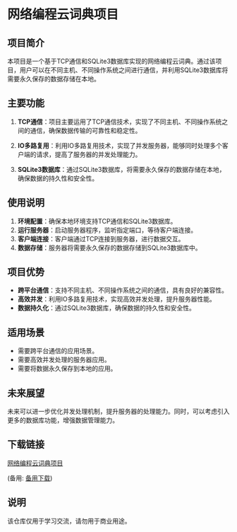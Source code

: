 # 网络编程云词典项目

## 项目简介

本项目是一个基于TCP通信和SQLite3数据库实现的网络编程云词典。通过该项目，用户可以在不同主机、不同操作系统之间进行通信，并利用SQLite3数据库将需要永久保存的数据存储在本地。

## 主要功能

1. **TCP通信**：项目主要运用了TCP通信技术，实现了不同主机、不同操作系统之间的通信，确保数据传输的可靠性和稳定性。

2. **IO多路复用**：利用IO多路复用技术，实现了并发服务器，能够同时处理多个客户端的请求，提高了服务器的并发处理能力。

3. **SQLite3数据库**：通过SQLite3数据库，将需要永久保存的数据存储在本地，确保数据的持久性和安全性。

## 使用说明

1. **环境配置**：确保本地环境支持TCP通信和SQLite3数据库。
2. **运行服务器**：启动服务器程序，监听指定端口，等待客户端连接。
3. **客户端连接**：客户端通过TCP连接到服务器，进行数据交互。
4. **数据存储**：服务器将需要永久保存的数据存储到SQLite3数据库中。

## 项目优势

- **跨平台通信**：支持不同主机、不同操作系统之间的通信，具有良好的兼容性。
- **高效并发**：利用IO多路复用技术，实现高效并发处理，提升服务器性能。
- **数据持久化**：通过SQLite3数据库，确保数据的持久性和安全性。

## 适用场景

- 需要跨平台通信的应用场景。
- 需要高效并发处理的服务器应用。
- 需要将数据永久保存到本地的应用。

## 未来展望

未来可以进一步优化并发处理机制，提升服务器的处理能力。同时，可以考虑引入更多的数据库功能，增强数据管理能力。

## 下载链接
[网络编程云词典项目](https://pan.quark.cn/s/e5a7a3dceef4) 

(备用: [备用下载](https://pan.baidu.com/s/1_ijzeY0TQ8wsdXXn7iydyg?pwd=1234))

## 说明

该仓库仅用于学习交流，请勿用于商业用途。
